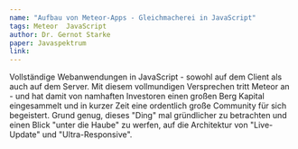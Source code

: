 ```yaml
---
name: "Aufbau von Meteor-Apps - Gleichmacherei in JavaScript"
tags: Meteor  JavaScript
author: Dr. Gernot Starke
paper: Javaspektrum
link: 
---
```

Vollständige Webanwendungen in JavaScript - sowohl auf dem Client als auch auf dem Server.
Mit diesem vollmundigen Versprechen tritt Meteor an - und hat damit von namhaften Investoren einen großen
Berg Kapital eingesammelt und in kurzer Zeit eine ordentlich große Community für sich begeistert.
Grund genug, dieses "Ding" mal gründlicher zu betrachten und einen Blick "unter die Haube" zu werfen, auf die Architektur
von "Live-Update" und "Ultra-Responsive".